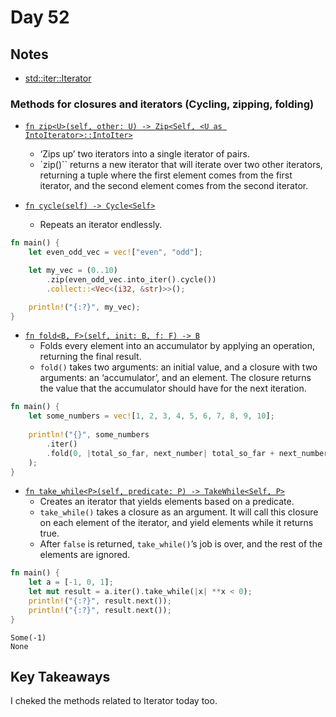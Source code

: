 # Day 52

## Notes

- [std::iter::Iterator](https://doc.rust-lang.org/std/iter/trait.Iterator.html)

### Methods for closures and iterators (Cycling, zipping, folding)

- [`fn zip<U>(self, other: U) -> Zip<Self, <U as IntoIterator>::IntoIter>`](https://doc.rust-lang.org/stable/std/iter/fn.zip.html)
  - ‘Zips up’ two iterators into a single iterator of pairs.
  - `zip()`` returns a new iterator that will iterate over two other iterators, returning a tuple where the first element comes from the first iterator, and the second element comes from the second iterator.

- [`fn cycle(self) -> Cycle<Self>`](https://doc.rust-lang.org/std/iter/trait.Iterator.html#method.cycle)
  - Repeats an iterator endlessly.

```rust
fn main() {
    let even_odd_vec = vec!["even", "odd"];

    let my_vec = (0..10)
        .zip(even_odd_vec.into_iter().cycle())
        .collect::<Vec<(i32, &str)>>();

    println!("{:?}", my_vec);
}
```

- [`fn fold<B, F>(self, init: B, f: F) -> B`](https://doc.rust-lang.org/std/iter/trait.Iterator.html#method.fold)
  - Folds every element into an accumulator by applying an operation, returning the final result.
  - `fold()` takes two arguments: an initial value, and a closure with two arguments: an ‘accumulator’, and an element. The closure returns the value that the accumulator should have for the next iteration.

```rust
fn main() {
    let some_numbers = vec![1, 2, 3, 4, 5, 6, 7, 8, 9, 10];
 
    println!("{}", some_numbers
        .iter()
        .fold(0, |total_so_far, next_number| total_so_far + next_number)
    );
}
```

- [`fn take_while<P>(self, predicate: P) -> TakeWhile<Self, P>`](https://doc.rust-lang.org/std/iter/trait.Iterator.html#method.take_while)
  - Creates an iterator that yields elements based on a predicate.
  - `take_while()` takes a closure as an argument. It will call this closure on each element of the iterator, and yield elements while it returns true.
  - After `false` is returned, `take_while()`’s job is over, and the rest of the elements are ignored.


```rust
fn main() {
    let a = [-1, 0, 1];
    let mut result = a.iter().take_while(|x| **x < 0);
    println!("{:?}", result.next());
    println!("{:?}", result.next());
}
```

```shell
Some(-1)
None
```

## Key Takeaways

I cheked the methods related to Iterator today too.
